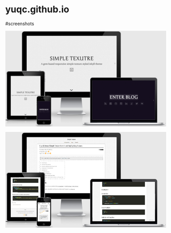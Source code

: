 # yuqc.github.io

#screenshots

![Screenshot - Home](assets/images/screenshots/home.png)

![Screenshot - Blog](assets/images/screenshots/post.png)
